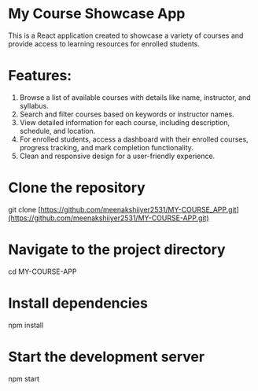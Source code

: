 
# My Course Showcase App 
This is a React application created to showcase a variety of courses and provide access to learning resources for enrolled students.

# Features:

1. Browse a list of available courses with details like name, instructor, and syllabus.
2. Search and filter courses based on keywords or instructor names.
3. View detailed information for each course, including description, schedule, and location.
4. For enrolled students, access a dashboard with their enrolled courses, progress tracking, and mark completion functionality.
5. Clean and responsive design for a user-friendly experience.

# Clone the repository
git clone [https://github.com/meenakshiiyer2531/MY-COURSE_APP.git](https://github.com/meenakshiiyer2531/MY-COURSE-APP.git)

# Navigate to the project directory
cd MY-COURSE-APP

# Install dependencies
npm install

# Start the development server
npm start
